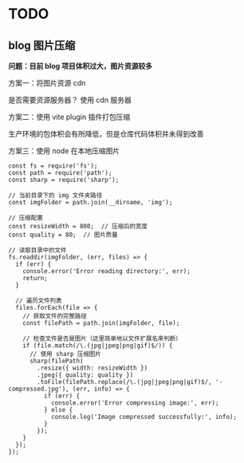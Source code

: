 # TODO

## blog 图片压缩

**问题：目前 blog 项目体积过大，图片资源较多**

方案一：将图片资源 cdn

是否需要资源服务器？
使用 cdn 服务器

方案二：使用 vite plugin 插件打包压缩

生产环境的包体积会有所降低，但是仓库代码体积并未得到改善

方案三：使用 node 在本地压缩图片

```JS
const fs = require('fs');
const path = require('path');
const sharp = require('sharp');

// 当前目录下的 img 文件夹路径
const imgFolder = path.join(__dirname, 'img');

// 压缩配置
const resizeWidth = 800;  // 压缩后的宽度
const quality = 80;  // 图片质量

// 读取目录中的文件
fs.readdir(imgFolder, (err, files) => {
  if (err) {
    console.error('Error reading directory:', err);
    return;
  }

  // 遍历文件列表
  files.forEach(file => {
    // 获取文件的完整路径
    const filePath = path.join(imgFolder, file);

    // 检查文件是否是图片（这里简单地以文件扩展名来判断）
    if (file.match(/\.(jpg|jpeg|png|gif)$/)) {
      // 使用 sharp 压缩图片
      sharp(filePath)
        .resize({ width: resizeWidth })
        .jpeg({ quality: quality })
        .toFile(filePath.replace(/\.(jpg|jpeg|png|gif)$/, '-compressed.jpg'), (err, info) => {
          if (err) {
            console.error('Error compressing image:', err);
          } else {
            console.log('Image compressed successfully:', info);
          }
        });
    }
  });
});
```
